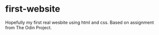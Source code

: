 # first-website
Hopefully my first real wesbite using html and css. Based on assignment from The Odin Project.